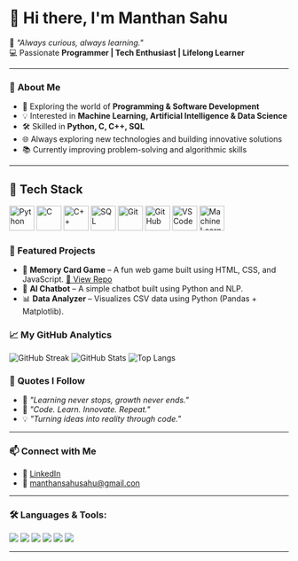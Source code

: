 # 👋 **Hi there, I'm Manthan Sahu**

🌱 *"Always curious, always learning."*  
💻 Passionate **Programmer | Tech Enthusiast | Lifelong Learner**  



---

### 🚀 **About Me**
- 🔭 Exploring the world of **Programming & Software Development**  
- 💡 Interested in **Machine Learning, Artificial Intelligence & Data Science**  
- 🛠 Skilled in **Python, C, C++, SQL**  
- 🌐 Always exploring new technologies and building innovative solutions  
- 📚 Currently improving problem-solving and algorithmic skills  

---

## 🧰 Tech Stack

<p align="left">
  <img src="https://cdn.jsdelivr.net/gh/devicons/devicon/icons/python/python-original.svg" alt="Python" width="45" height="45"/>
  <img src="https://cdn.jsdelivr.net/gh/devicons/devicon/icons/c/c-original.svg" alt="C" width="45" height="45"/>
  <img src="https://cdn.jsdelivr.net/gh/devicons/devicon/icons/cplusplus/cplusplus-original.svg" alt="C++" width="45" height="45"/>
  <img src="https://cdn.jsdelivr.net/gh/devicons/devicon/icons/mysql/mysql-original.svg" alt="SQL" width="45" height="45"/>
  <img src="https://cdn.jsdelivr.net/gh/devicons/devicon/icons/git/git-original.svg" alt="Git" width="45" height="45"/>
  <img src="https://cdn.jsdelivr.net/gh/devicons/devicon/icons/github/github-original.svg" alt="GitHub" width="45" height="45"/>
  <img src="https://cdn.jsdelivr.net/gh/devicons/devicon/icons/vscode/vscode-original.svg" alt="VS Code" width="45" height="45"/>
  <img src="https://cdn.jsdelivr.net/gh/devicons/devicon/icons/tensorflow/tensorflow-original.svg" alt="Machine Learning" width="45" height="45"/>
</p>

### 🚀 Featured Projects
- 🧩 **Memory Card Game** – A fun web game built using HTML, CSS, and JavaScript. [🔗 View Repo](https://github.com/manthansahu20/memory-card-game)
- 🤖 **AI Chatbot** – A simple chatbot built using Python and NLP.
- 📊 **Data Analyzer** – Visualizes CSV data using Python (Pandas + Matplotlib).

### 📈 My GitHub Analytics

![GitHub Streak](https://github-readme-streak-stats.herokuapp.com/?user=manthansahu20&theme=radical&hide_border=false)
![GitHub Stats](https://github-readme-stats.vercel.app/api?username=manthansahu20&show_icons=true&theme=radical&count_private=true&hide_border=false)
![Top Langs](https://github-readme-stats.vercel.app/api/top-langs/?username=manthansahu20&layout=compact&theme=tokyonight)

### 🌟 **Quotes I Follow**
- 🌱 *"Learning never stops, growth never ends."*  
- 🚀 *"Code. Learn. Innovate. Repeat."*  
- 💡 *"Turning ideas into reality through code."*  

---

### 📫 **Connect with Me**
- 💼 [LinkedIn](https://linkedin.com)  
- 📧 manthansahusahu@gmail.con

  
---
### 🛠️ Languages & Tools:
<p>
  <img src="https://img.shields.io/badge/Python-3776AB?style=for-the-badge&logo=python&logoColor=white"/>
  <img src="https://img.shields.io/badge/C-00599C?style=for-the-badge&logo=c&logoColor=white"/>
  <img src="https://img.shields.io/badge/C++-00599C?style=for-the-badge&logo=cplusplus&logoColor=white"/>
  <img src="https://img.shields.io/badge/SQL-4479A1?style=for-the-badge&logo=mysql&logoColor=white"/>
  <img src="https://img.shields.io/badge/Machine%20Learning-FF6F00?style=for-the-badge&logo=tensorflow&logoColor=white"/>
  <img src="https://img.shields.io/badge/Artificial%20Intelligence-8A2BE2?style=for-the-badge"/>
</p>

---
